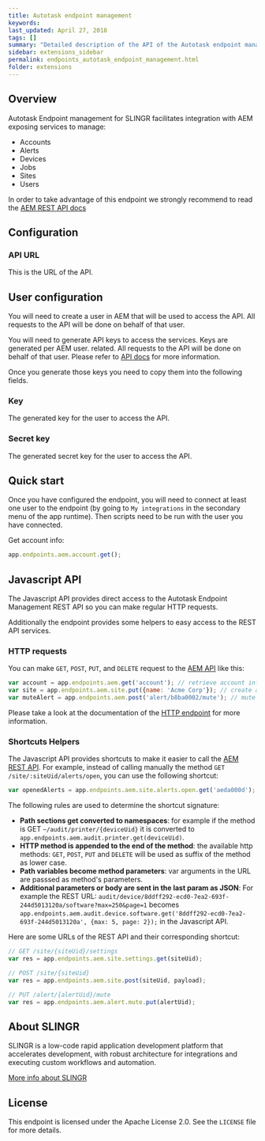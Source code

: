 ```yaml
---
title: Autotask endpoint management
keywords: 
last_updated: April 27, 2018
tags: []
summary: "Detailed description of the API of the Autotask endpoint management."
sidebar: extensions_sidebar
permalink: endpoints_autotask_endpoint_management.html
folder: extensions
---
```


## Overview

Autotask Endpoint management for SLINGR facilitates integration with AEM exposing services to manage: 

- Accounts 
- Alerts
- Devices 
- Jobs 
- Sites 
- Users

In order to take advantage of this endpoint we strongly recommend to read the [AEM REST API docs](http://help.aem.autotask.net/en/Content/2SETUPAEM/APIv2.htm)

## Configuration

### API URL
This is the URL of the API.

## User configuration

You will need to create a user in AEM that will be used to access the API. All requests to the API will be done
on behalf of that user.

You will need to generate API keys to access the services. Keys are generated per AEM user. related. All requests to the 
API will be done on behalf of that user. Please refer to [API docs](http://help.aem.autotask.net/en/Content/2SETUPAEM/APIv2.htm) for more information.

Once you generate those keys you need to copy them into the following fields. 

### Key

The generated key for the user to access the API.

### Secret key

The generated secret key for the user to access the API.

## Quick start

Once you have configured the endpoint, you will need to connect at least one user to the endpoint (by going to
`My integrations` in the secondary menu of the app runtime). Then scripts need to be run with the user you have
connected.

Get account info:

```js
app.endpoints.aem.account.get();
```

## Javascript API

The Javascript API provides direct access to the Autotask Endpoint Management REST API so you can make regular HTTP
requests. 

Additionally the endpoint provides some helpers to easy access to the REST API services.

### HTTP requests

You can make `GET`, `POST`, `PUT`, and `DELETE` request to the 
[AEM API](http://help.aem.autotask.net/en/Content/2SETUPAEM/APIv2.htm) like this:

```js
var account = app.endpoints.aem.get('account'); // retrieve account info
var site = app.endpoints.aem.site.put({name: 'Acme Corp'}); // create a new site
var muteAlert = app.endpoints.aem.post('alert/b8ba0002/mute'); // mute specific alert
```

Please take a look at the documentation of the [HTTP endpoint]({{site.baseurl}}/endpoints_http.html#javascript-api)
for more information.

### Shortcuts Helpers

The Javascript API provides shortcuts to make it easier to call the [AEM REST API](http://help.aem.autotask.net/en/Content/2SETUPAEM/APIv2.htm).
For example, instead of calling manually the method `GET /site/:siteUid/alerts/open`, you can use the following
shortcut:

```js
var openedAlerts = app.endpoints.aem.site.alerts.open.get('aeda000d');
```

The following rules are used to determine the shortcut signature:

- **Path sections get converted to namespaces**: for example if the method is GET `~/audit/printer/{deviceUid}` 
  it is converted to `app.endpoints.aem.audit.printer.get(deviceUid)`.
- **HTTP method is appended to the end of the method**: the available http methods: `GET`, `POST`, `PUT` and `DELETE` will
  be used as suffix of the method as lower case.
- **Path variables become method parameters**: var arguments in the URL are passsed as method's parameters.
- **Additional parameters or body are sent in the last param as JSON**: For example the REST URL: 
    `audit/device/8ddff292-ecd0-7ea2-693f-244d5013120a/software?max=250&page=1` 
    becomes `app.endpoints.aem.audit.device.software.get('8ddff292-ecd0-7ea2-693f-244d5013120a', {max: 5, page: 2});`
    in the Javascript API. 


Here are some URLs of the REST API and their corresponding shortcut:

```js
// GET /site/{siteUid}/settings
var res = app.endpoints.aem.site.settings.get(siteUid);

// POST /site/{siteUid}
var res = app.endpoints.aem.site.post(siteUid, payload);

// PUT /alert/{alertUid}/mute
var res = app.endpoints.aem.alert.mute.put(alertUid);
```

## About SLINGR

SLINGR is a low-code rapid application development platform that accelerates development, with robust architecture for integrations and executing custom workflows and automation.

[More info about SLINGR](https://slingr.io)

## License

This endpoint is licensed under the Apache License 2.0. See the `LICENSE` file for more details.
